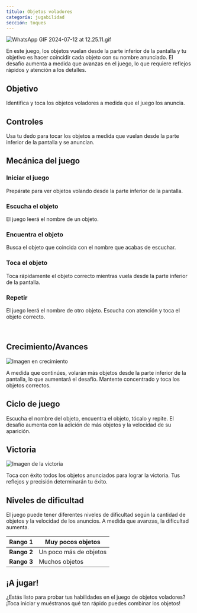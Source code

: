 ```yaml
---
título: Objetos voladores
categoría: jugabilidad
sección: toques
---
```

![WhatsApp GIF 2024-07-12 at 12.25.11.gif](https://help.Studycat.com/hc/article_attachments/34966795074969)

En este juego, los objetos vuelan desde la parte inferior de la pantalla y tu objetivo es hacer coincidir cada objeto con su nombre anunciado. El desafío aumenta a medida que avanzas en el juego, lo que requiere reflejos rápidos y atención a los detalles.

## Objetivo

Identifica y toca los objetos voladores a medida que el juego los anuncia.

## Controles

Usa tu dedo para tocar los objetos a medida que vuelan desde la parte inferior de la pantalla y se anuncian.

## Mecánica del juego

### Iniciar el juego

Prepárate para ver objetos volando desde la parte inferior de la pantalla.

### Escucha el objeto

El juego leerá el nombre de un objeto.

### Encuentra el objeto

Busca el objeto que coincida con el nombre que acabas de escuchar.

### Toca el objeto

Toca rápidamente el objeto correcto mientras vuela desde la parte inferior de la pantalla.

### Repetir

El juego leerá el nombre de otro objeto. Escucha con atención y toca el objeto correcto.

 

## Crecimiento/Avances

![Imagen en crecimiento](https://help.Studycat.com/hc/article_attachments/34826217331225)

A medida que continúes, volarán más objetos desde la parte inferior de la pantalla, lo que aumentará el desafío. Mantente concentrado y toca los objetos correctos.

## Ciclo de juego

Escucha el nombre del objeto, encuentra el objeto, tócalo y repite. El desafío aumenta con la adición de más objetos y la velocidad de su aparición.

## Victoria

![Imagen de la victoria](https://help.Studycat.com/hc/article_attachments/34917314421785)

Toca con éxito todos los objetos anunciados para lograr la victoria. Tus reflejos y precisión determinarán tu éxito.

## Niveles de dificultad

El juego puede tener diferentes niveles de dificultad según la cantidad de objetos y la velocidad de los anuncios. A medida que avanzas, la dificultad aumenta.

| **Rango 1** | Muy pocos objetos |
| --- | --- |
| **Rango 2** | Un poco más de objetos |
| **Rango 3** | Muchos objetos |

## ¡A jugar!

¿Estás listo para probar tus habilidades en el juego de objetos voladores? ¡Toca iniciar y muéstranos qué tan rápido puedes combinar los objetos!